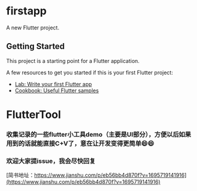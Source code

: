 
# firstapp

A new Flutter project.

## Getting Started

This project is a starting point for a Flutter application.

A few resources to get you started if this is your first Flutter project:

- [Lab: Write your first Flutter app](https://docs.flutter.dev/get-started/codelab)
- [Cookbook: Useful Flutter samples](https://docs.flutter.dev/cookbook)

# FlutterTool
### 收集记录的一些flutter小工具demo（主要是UI部分），方便以后如果用到的话就能直接C+V了，意在让开发变得更简单😄😄
### 欢迎大家提issue，我会尽快回复
[简书地址：https://www.jianshu.com/p/eb56bb4d870f?v=1695719141916](https://www.jianshu.com/p/eb56bb4d870f?v=1695719141916)
